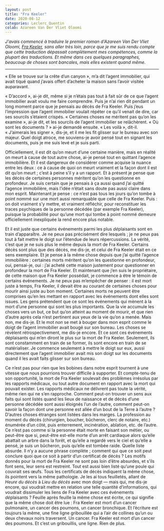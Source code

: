 ```yaml
---
layout: post
title: "Fra Keeler"
date: 2020-08-12
categories: Leclerc_Quentin
colab: Azareen Van Der Vliet Oloomi
---
```


*J'avais commencé à traduire le premier roman d'Azareen Van Der Vliet Oloomi, [Fra Keeler](http://dorothyproject.com/book/azareen-van-der-vliet-oloomis-fra-keeler/), sans aller très loin, parce que je me suis rendu compte que cette traduction dépassait complètement mes compétences, comme la plupart des traductions. Et même dans ces quelques paragraphes, beaucoup de choses sont bancales, mais elles existent quand même.*

***

« Elle se trouve sur la crête d’un canyon », m’a dit l’agent immobilier, qui avait tiqué quand j’avais offert d’acheter la maison sans l’avoir visitée auparavant.

« D’accord », ai-je dit, même si je n’étais pas tout à fait sûr de ce que l’agent immobilier avait voulu me faire comprendre. Puis je n’ai rien dit pendant un long moment parce que je pensais au décès de Fra Keeler. Puis j’eus l’impression que l’agent immobilier voulait répéter ce qu’il venait de dire, car ses sourcils s’étaient crispés. « Certaines choses ne méritent pas qu’on les examine », ai-je dit, et les sourcils de l’agent immobilier se relâchèrent. « Où sont les documents ? » ai-je demandé ensuite. « Les voilà », dit-il. « J’aimerais les signer », dis-je, et il me les fit glisser sur le bureau avec son majeur. Quel doigt atroce, me souviens-je avoir pensé tout en signant les documents, puis je me suis levé et je suis parti.

Officiellement, il est dit qu’on meurt d’une certaine manière, mais en réalité on meurt à cause de tout autre chose, ai-je pensé tout en quittant l’agence immobilière. Et il est dangereux de considérer comme acquise la nuance entre les deux : ce à cause de quoi on meurt vraiment et la façon dont il est dit qu’on meurt ; c’est à peine s’il y a un rapport. Et à présent je pense que les décès de certaines personnes méritent qu’on les questionne en profondeur. Je suis certain que je pensais à ça aussi quand j’ai quitté l’agence immobilière, mais l’idée n’était sans doute pas aussi claire dans mon esprit. Maintenant je pense : ce n’est pas tous les jours qu’on tombe à point nommé sur une mort aussi remarquable que celle de Fra Keeler. Puis : on doit vraiment s’y mettre, et vraiment réfléchir, pour reconstituer les traces psychiques de la personne décédée (par exemple Fra Keeler), puisque la probabilité pour qu’une mort qui tombe à point nommé demeure officiellement inexpliquée la rend encore plus notable.

Et il est juste que certains événements parmi les plus *dé*plaisants sont en train d’apparaître. Je ne peux pas précisément dire lesquels ; je ne peux pas tout à fait mettre le doigt sur l’étendue de leurs répercussions. La vérité, c’est que je ne suis plus le même depuis la mort de Fra Keeler. Certains décès sont plus que des décès, me dis-je, et celui de Fra Keeler était en ce sens exemplaire. Et je pense à la même chose depuis que j’ai quitté l’agence immobilière : certaines morts méritent qu’on les questionne en profondeur, oui, pensai-je, oui : j’ai acheté cette maison justement pour questionner en profondeur la mort de Fra Keeler. Et maintenant que j’en suis le propriétaire, de cette maison que Fra Keeler possédait, je commence à être le témoin de certains événements. Je ne peux pas m’empêcher de penser : il est mort juste à temps, Fra Keeler, il devait être au courant de certaines choses pour mourir ainsi juste au bon moment. Certaines morts ne peuvent être comprises qu’en les mettant en rapport avec les événements dont elles sont issues. Les gens prétendent que ce sont les événements qui mènent à la mort d’une personne qui sont les plus importants. Que la vie accumule les choses vers un but, ce but qu’on atteint au moment de mourir, et que rien d’autre après cela n’est pertinent aux yeux de la vie qu’on a menée. Mais non, me dis-je. Et le mot *non* se met à bouger dans mon esprit comme le doigt de l’agent immobilier avait bougé sur son bureau. Les choses se révèlent rétrospectivement, me dis-je encore. Et ce sont ces événements déplaisants qui m’en diront le plus sur la mort de Fra Keeler. Seulement, ils sont constamment en train de se former, ils sont encore en train de se matérialiser. Je commence seulement à mettre le doigt sur eux, aussi directement que l’agent immobilier avait mis son doigt sur les documents quand il les avait faits glisser sur son bureau.

Ce n’est pas pour rien que les bobines dans notre esprit tournent à une vitesse que nous pourrions trouver difficile à supporter. Et compte-tenu de son opportunité, la mort de Fra Keeler soulevait des problèmes irrésolus par les rapports médicaux, ou tout autre document en rapport avec la mort qui pouvait exister. Les rapports médicaux ne délivrent pas toute la vérité, même rien qui ne s’en rapproche. Comment peut-on trouver un sens aux faits qui sont listés quand les lieux de naissance et de décès d’une personne décédée sont aussi éloignés l’un de l’autre, comment peut-on savoir la façon dont une personne est allée d’un bout de la Terre à l’autre ? D’autres choses étranges sont listées dans les marges. La profession au moment du décès (chirurgien, boucher, bûcheron, clerc de notaire, etc.) énumérée d’un côté, puis enterrement, incinération, ablation, etc. de l’autre. Ce n’est pas comme si la personne était morte en faisant son métier, ou peut-être que si, peut-être est-elle morte d’un arrêt cardiaque alors qu’elle abattait un arbre dans la forêt, et qu’elle a regardé vers le ciel et qu’elle a pensé, je suis un bûcheron, puis qu’elle est tombée raide. Quelle liste absurde. Il n’y a aucune phrase complète ; comment qui que ce soit peut conclure quoi que ce soit à partir d’un certificat de décès ? Les motifs donnés pour la mort de Fra Keeler ne sont pas loin d’être absurdes, et s’ils font sens, leur sens est restreint. Tout est aussi bien listé qu’une poule qui couvrait ses œufs. Tous les certificats de décès indiquent la même chose, ils pointent vers la même pathologie. Je les ai tous feuilletés, allant de *Heure du décès* à *Lieu du décès* avec mon doigt — mais qui, me dis-je encore, qui voudrait mettre en relation une telle quantité d’informations, qui voudrait dissimuler les liens de Fra Keeler avec ces événements *dé*plaisants ? Feuille après feuille la même chose est écrite, ce qui signifie que la même chose doit être lue : Fra Keeler est mort d’un cancer pulmonaire, un cancer des poumons, un cancer bronchique. Et l’écriture est toujours la même, une fine ligne gribouillée qui a l’air de collines qu’un ou deux chevaux noirs traversent. Un cancer. Fra Keeler est mort d’un cancer des poumons. Et c’est un gribouillis, une ligne. Rien de plus.
